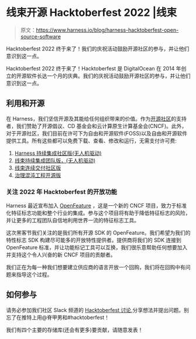 # 线束开源 Hacktoberfest 2022 |线束

> 原文：<https://www.harness.io/blog/harness-hacktoberfest-open-source-software>

Hacktoberfest 2022 终于来了！我们的庆祝活动鼓励开源社区的参与，并让他们意识到这一点。

Hacktoberfest 2022 终于来了！Hacktoberfest 是 DigitalOcean 在 2014 年创立的开源软件长达一个月的庆典。我们的庆祝活动鼓励开源社区的参与，并让他们意识到这一点。

## 利用和开源

在 Harness，我们坚信开源及其能给任何组织带来的价值。作为[开源社区](https://harness.io/open-source)的支持者，我们赞助了开源倡议、CD 基金会和云计算原生计算基金会(CNCF)。此外，对于开源社区，我们目前在许可下为自由和开源软件(FOSS)以及自由和开源软件提供工具。所有这些都可以免费下载、查看、修改和运行，无需支付许可费:

1.  [Harness 持续集成社区版(无人机驱动)](https://github.com/harness/drone/)
2.  [线束持续集成团队版，(无人机驱动)](https://www.drone.io/enterprise/opensource/#features)
3.  [线束连续交付社区版](https://github.com/harness/harness-cd-community)
4.  [治理混沌工程开源版](https://github.com/litmuschaos/litmus/blob/master/README.md)

### 关注 2022 年 Hacktoberfest 的开放功能

Harness 最近宣布加入 [OpenFeature](https://openfeature.dev) ，这是一个新的 CNCF 项目，致力于标准化特征标志功能和整个行业的集成。参与这个项目将有助于降低特征标志的风险，并让更多的工程团队自信地利用世界一流的特征标志工具。

这次黑客节我们关注的是我们所有开源 SDK 的 OpenFeature。我们希望为我们的特性标志 SDK 构建尽可能多的开放特性提供者。提供商将我们的 SDK 连接到 OpenFeature 标准，并让功能标记工具可以互换，我们很乐意帮助任何想要加入并支持这个令人兴奋的新 CNCF 项目的贡献者。

我们正在为每一种我们想要建立供应商的语言开放一个回购，我们将在回购中有问题来指导这个过程。

## 如何参与

请务必参加我们社区 Slack 频道的 [Hacktoberfest 讨论](https://harnesscommunity.slack.com/archives/C0422KEFLN7),分享想法并提出问题。别忘了在推特上用@脊甲男和#hacktoberfest！

我们有四个主要的存储库(还会有更多)要贡献，请随意发表！